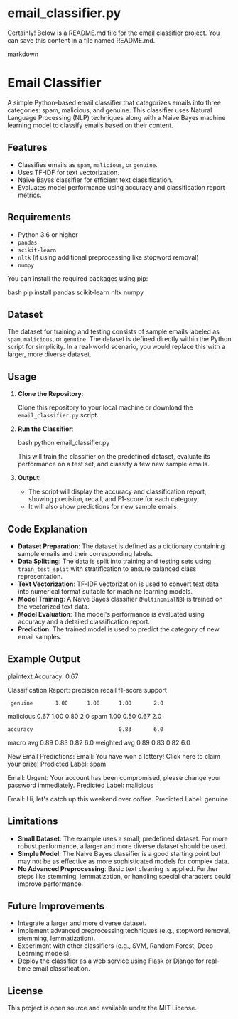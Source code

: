 # email_classifier.py

Certainly! Below is a README.md file for the email classifier project. You can save this content in a file named README.md.

markdown
# Email Classifier

A simple Python-based email classifier that categorizes emails into three categories: spam, malicious, and genuine. This classifier uses Natural Language Processing (NLP) techniques along with a Naive Bayes machine learning model to classify emails based on their content.

## Features

- Classifies emails as `spam`, `malicious`, or `genuine`.
- Uses TF-IDF for text vectorization.
- Naive Bayes classifier for efficient text classification.
- Evaluates model performance using accuracy and classification report metrics.

## Requirements

- Python 3.6 or higher
- `pandas`
- `scikit-learn`
- `nltk` (if using additional preprocessing like stopword removal)
- `numpy`

You can install the required packages using pip:

bash
pip install pandas scikit-learn nltk numpy


## Dataset

The dataset for training and testing consists of sample emails labeled as `spam`, `malicious`, or `genuine`. The dataset is defined directly within the Python script for simplicity. In a real-world scenario, you would replace this with a larger, more diverse dataset.

## Usage

1. **Clone the Repository**: 

   Clone this repository to your local machine or download the `email_classifier.py` script.

2. **Run the Classifier**:

   bash
   python email_classifier.py
   

   This will train the classifier on the predefined dataset, evaluate its performance on a test set, and classify a few new sample emails.

3. **Output**:

   - The script will display the accuracy and classification report, showing precision, recall, and F1-score for each category.
   - It will also show predictions for new sample emails.

## Code Explanation

- **Dataset Preparation**: The dataset is defined as a dictionary containing sample emails and their corresponding labels.
- **Data Splitting**: The data is split into training and testing sets using `train_test_split` with stratification to ensure balanced class representation.
- **Text Vectorization**: TF-IDF vectorization is used to convert text data into numerical format suitable for machine learning models.
- **Model Training**: A Naive Bayes classifier (`MultinomialNB`) is trained on the vectorized text data.
- **Model Evaluation**: The model's performance is evaluated using accuracy and a detailed classification report.
- **Prediction**: The trained model is used to predict the category of new email samples.

## Example Output

plaintext
Accuracy: 0.67

Classification Report:
               precision    recall  f1-score   support

     genuine       1.00      1.00      1.00       2.0
   malicious       0.67      1.00      0.80       2.0
        spam       1.00      0.50      0.67       2.0

    accuracy                           0.83       6.0
   macro avg       0.89      0.83      0.82       6.0
weighted avg       0.89      0.83      0.82       6.0


New Email Predictions:
Email: You have won a lottery! Click here to claim your prize!
Predicted Label: spam

Email: Urgent: Your account has been compromised, please change your password immediately.
Predicted Label: malicious

Email: Hi, let's catch up this weekend over coffee.
Predicted Label: genuine


## Limitations

- **Small Dataset**: The example uses a small, predefined dataset. For more robust performance, a larger and more diverse dataset should be used.
- **Simple Model**: The Naive Bayes classifier is a good starting point but may not be as effective as more sophisticated models for complex data.
- **No Advanced Preprocessing**: Basic text cleaning is applied. Further steps like stemming, lemmatization, or handling special characters could improve performance.

## Future Improvements

- Integrate a larger and more diverse dataset.
- Implement advanced preprocessing techniques (e.g., stopword removal, stemming, lemmatization).
- Experiment with other classifiers (e.g., SVM, Random Forest, Deep Learning models).
- Deploy the classifier as a web service using Flask or Django for real-time email classification.

## License

This project is open source and available under the MIT License.

